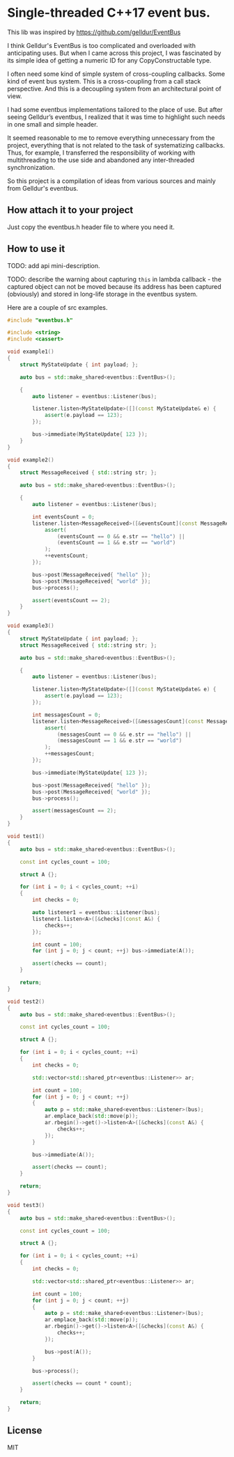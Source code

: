 # Single-threaded C++17 event bus.

This lib was inspired by https://github.com/gelldur/EventBus

I think Gelldur's EventBus is too complicated and overloaded with anticipating uses.
But when I came across this project, I was fascinated by its simple idea of getting a numeric ID for any CopyConstructable type.

I often need some kind of simple system of cross-coupling callbacks. Some kind of event bus system.
This is a cross-coupling from a call stack perspective.
And this is a decoupling system from an architectural point of view.

I had some eventbus implementations tailored to the place of use.
But after seeing Gelldur’s eventbus, I realized that it was time to highlight such needs in one small and simple header.

It seemed reasonable to me to remove everything unnecessary from the project, everything that is not related to the task of systematizing callbacks.
Thus, for example, I transferred the responsibility of working with multithreading to the use side and abandoned any inter-threaded synchronization.

So this project is a compilation of ideas from various sources and mainly from Gelldur's eventbus.

## How attach it to your project
Just copy the eventbus.h header file to where you need it.

## How to use it

TODO: add api mini-description.

TODO: describe the warning about capturing `this` in lambda callback - the captured object can not be moved because its address has been captured (obviously) and stored in long-life storage in the eventbus system.

Here are a couple of src examples.

```C++
#include "eventbus.h"

#include <string>
#include <cassert>

void example1()
{
    struct MyStateUpdate { int payload; };

    auto bus = std::make_shared<eventbus::EventBus>();

    {
        auto listener = eventbus::Listener(bus);

        listener.listen<MyStateUpdate>([](const MyStateUpdate& e) {
            assert(e.payload == 123);
        });

        bus->immediate(MyStateUpdate{ 123 });
    }
}

void example2()
{
    struct MessageReceived { std::string str; };

    auto bus = std::make_shared<eventbus::EventBus>();

    {
        auto listener = eventbus::Listener(bus);

        int eventsCount = 0;
        listener.listen<MessageReceived>([&eventsCount](const MessageReceived& e) {
            assert(
                (eventsCount == 0 && e.str == "hello") || 
                (eventsCount == 1 && e.str == "world")
            );
            ++eventsCount;
        });

        bus->post(MessageReceived{ "hello" });
        bus->post(MessageReceived{ "world" });
        bus->process();

        assert(eventsCount == 2);
    }
}

void example3()
{
    struct MyStateUpdate { int payload; };
    struct MessageReceived { std::string str; };

    auto bus = std::make_shared<eventbus::EventBus>();

    {
        auto listener = eventbus::Listener(bus);

        listener.listen<MyStateUpdate>([](const MyStateUpdate& e) {
            assert(e.payload == 123);
        });

        int messagesCount = 0;
        listener.listen<MessageReceived>([&messagesCount](const MessageReceived& e) {
            assert(
                (messagesCount == 0 && e.str == "hello") ||
                (messagesCount == 1 && e.str == "world")
            );
            ++messagesCount;
        });

        bus->immediate(MyStateUpdate{ 123 });

        bus->post(MessageReceived{ "hello" });
        bus->post(MessageReceived{ "world" });
        bus->process();

        assert(messagesCount == 2);
    }
}

void test1()
{
    auto bus = std::make_shared<eventbus::EventBus>();

    const int cycles_count = 100;

    struct A {};

    for (int i = 0; i < cycles_count; ++i)
    {
        int checks = 0;

        auto listener1 = eventbus::Listener(bus);
        listener1.listen<A>([&checks](const A&) {
            checks++;
        });

        int count = 100;
        for (int j = 0; j < count; ++j) bus->immediate(A());

        assert(checks == count);
    }

    return;
}

void test2()
{
    auto bus = std::make_shared<eventbus::EventBus>();

    const int cycles_count = 100;

    struct A {};

    for (int i = 0; i < cycles_count; ++i)
    {
        int checks = 0;

        std::vector<std::shared_ptr<eventbus::Listener>> ar;

        int count = 100;
        for (int j = 0; j < count; ++j)
        {
            auto p = std::make_shared<eventbus::Listener>(bus);
            ar.emplace_back(std::move(p));
            ar.rbegin()->get()->listen<A>([&checks](const A&) {
                checks++;
            });
        }

        bus->immediate(A());

        assert(checks == count);
    }

    return;
}

void test3()
{
    auto bus = std::make_shared<eventbus::EventBus>();

    const int cycles_count = 100;

    struct A {};

    for (int i = 0; i < cycles_count; ++i)
    {
        int checks = 0;

        std::vector<std::shared_ptr<eventbus::Listener>> ar;

        int count = 100;
        for (int j = 0; j < count; ++j)
        {
            auto p = std::make_shared<eventbus::Listener>(bus);
            ar.emplace_back(std::move(p));
            ar.rbegin()->get()->listen<A>([&checks](const A&) {
                checks++;
            });

            bus->post(A());
        }

        bus->process();

        assert(checks == count * count);
    }

    return;
}
```

## License
MIT
